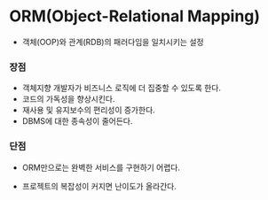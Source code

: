 # ORM(Object-Relational Mapping)

- 객체(OOP)와 관계(RDB)의 패러다임을 일치시키는 설정

  

### 장점 

- 객체지향 개발자가 비즈니스 로직에 더 집중할 수 있도록 한다.
- 코드의 가독성을 향상시킨다.
- 재사용 및 유지보수의 편리성이 증가한다.
- DBMS에 대한 종속성이 줄어든다.

### 단점

- ORM만으로는 완벽한 서비스를 구현하기 어렵다.

- 프로젝트의 복잡성이 커지면 난이도가 올라간다.

  